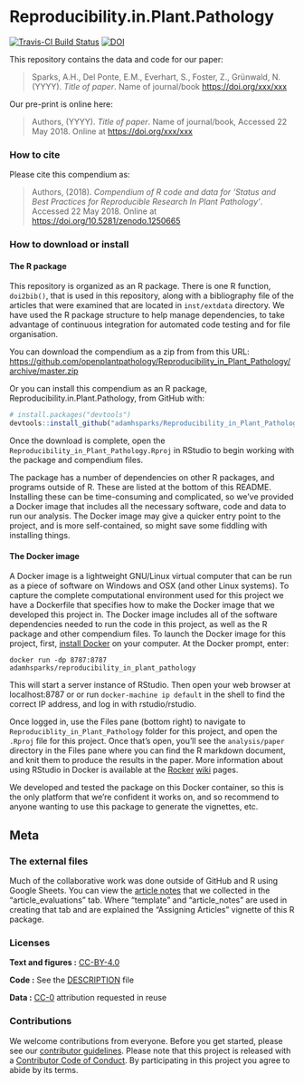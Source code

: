 
<!-- README.md is generated from README.Rmd. Please edit that file -->

# Reproducibility.in.Plant.Pathology

[![Travis-CI Build
Status](https://travis-ci.org/openplantpathology/Reproducibility_in_Plant_Pathology.svg?branch=master)](https://travis-ci.org/openplantpathology/Reproducibility_in_Plant_Pathology)
[![DOI](https://zenodo.org/badge/62676177.svg)](https://zenodo.org/badge/latestdoi/62676177)

This repository contains the data and code for our paper:

> Sparks, A.H., Del Ponte, E.M., Everhart, S., Foster, Z., Grünwald, N.
> (YYYY). *Title of paper*. Name of journal/book
> <https://doi.org/xxx/xxx>

Our pre-print is online here:

> Authors, (YYYY). *Title of paper*. Name of journal/book, Accessed 22
> May 2018. Online at <https://doi.org/xxx/xxx>

### How to cite

Please cite this compendium as:

> Authors, (2018). *Compendium of R code and data for ‘Status and Best
> Practices for Reproducible Research In Plant Pathology’*. Accessed 22
> May 2018. Online at <https://doi.org/10.5281/zenodo.1250665>

### How to download or install

#### The R package

This repository is organized as an R package. There is one R function,
`doi2bib()`, that is used in this repository, along with a bibliography
file of the articles that were examined that are located in
`inst/extdata` directory. We have used the R package structure to help
manage dependencies, to take advantage of continuous integration for
automated code testing and for file organisation.

You can download the compendium as a zip from from this URL:
<https://github.com/openplantpathology/Reproducibility_in_Plant_Pathology/archive/master.zip>

Or you can install this compendium as an R package,
Reproducibility.in.Plant.Pathology, from GitHub with:

``` r
# install.packages("devtools")
devtools::install_github("adamhsparks/Reproducibility_in_Plant_Pathology")
```

Once the download is complete, open the
`Reproducibility_in_Plant_Pathology.Rproj` in RStudio to begin working
with the package and compendium files.

The package has a number of dependencies on other R packages, and
programs outside of R. These are listed at the bottom of this README.
Installing these can be time-consuming and complicated, so we’ve
provided a Docker image that includes all the necessary software, code
and data to run our analysis. The Docker image may give a quicker entry
point to the project, and is more self-contained, so might save some
fiddling with installing things.

#### The Docker image

A Docker image is a lightweight GNU/Linux virtual computer that can be
run as a piece of software on Windows and OSX (and other Linux systems).
To capture the complete computational environment used for this project
we have a Dockerfile that specifies how to make the Docker image that we
developed this project in. The Docker image includes all of the software
dependencies needed to run the code in this project, as well as the R
package and other compendium files. To launch the Docker image for this
project, first, [install Docker](https://docs.docker.com/installation/)
on your computer. At the Docker prompt,
    enter:

    docker run -dp 8787:8787 adamhsparks/reproducibility_in_plant_pathology

This will start a server instance of RStudio. Then open your web browser
at localhost:8787 or or run `docker-machine ip default` in the shell to
find the correct IP address, and log in with rstudio/rstudio.

Once logged in, use the Files pane (bottom right) to navigate to
`Reproduciblity_in_Plant_Pathology` folder for this project, and open
the `.Rproj` file for this project. Once that’s open, you’ll see the
`analysis/paper` directory in the Files pane where you can find the R
markdown document, and knit them to produce the results in the paper.
More information about using RStudio in Docker is available at the
[Rocker](https://github.com/rocker-org)
[wiki](https://github.com/rocker-org/rocker/wiki/Using-the-RStudio-image)
pages.

We developed and tested the package on this Docker container, so this is
the only platform that we’re confident it works on, and so recommend to
anyone wanting to use this package to generate the vignettes, etc.

## Meta

### The external files

Much of the collaborative work was done outside of GitHub and R using
Google Sheets. You can view the [article
notes](https://drive.google.com/open?id=19gXobV4oPZeWZiQJAPNIrmqpfGQtpapXWcSxaXRw1-M)
that we collected in the “article\_evaluations” tab. Where “template”
and “article\_notes” are used in creating that tab and are explained the
“Assigning Articles” vignette of this R package.

### Licenses

**Text and figures :**
[CC-BY-4.0](http://creativecommons.org/licenses/by/4.0/)

**Code :** See the [DESCRIPTION](DESCRIPTION) file

**Data :** [CC-0](http://creativecommons.org/publicdomain/zero/1.0/)
attribution requested in reuse

### Contributions

We welcome contributions from everyone. Before you get started, please
see our [contributor guidelines](CONTRIBUTING.md). Please note that this
project is released with a [Contributor Code of Conduct](CONDUCT.md). By
participating in this project you agree to abide by its terms.
